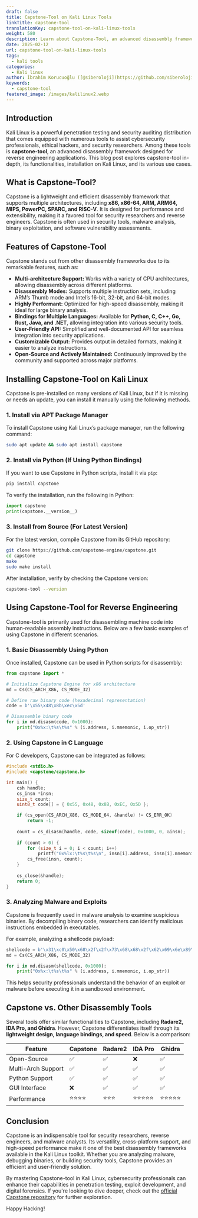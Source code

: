 ```yaml
---
draft: false
title: Capstone-Tool on Kali Linux Tools
linkTitle: capstone-tool
translationKey: capstone-tool-on-kali-linux-tools
weight: 580
description: Learn about Capstone-Tool, an advanced disassembly framework for Kali Linux, and explore its features, installation, and various use cases.
date: 2025-02-12
url: capstone-tool-on-kali-linux-tools
tags:
  - kali tools
categories:
  - Kali linux
author: İbrahim Korucuoğlu ([@siberoloji](https://github.com/siberoloji))
keywords: 
  - capstone-tool
featured_image: /images/kalilinux2.webp
---
```

## Introduction

Kali Linux is a powerful penetration testing and security auditing distribution that comes equipped with numerous tools to assist cybersecurity professionals, ethical hackers, and security researchers. Among these tools is **capstone-tool**, an advanced disassembly framework designed for reverse engineering applications. This blog post explores capstone-tool in-depth, its functionalities, installation on Kali Linux, and its various use cases.

## What is Capstone-Tool?

Capstone is a lightweight and efficient disassembly framework that supports multiple architectures, including **x86, x86-64, ARM, ARM64, MIPS, PowerPC, SPARC, and RISC-V**. It is designed for performance and extensibility, making it a favored tool for security researchers and reverse engineers. Capstone is often used in security tools, malware analysis, binary exploitation, and software vulnerability assessments.

## Features of Capstone-Tool

Capstone stands out from other disassembly frameworks due to its remarkable features, such as:

- **Multi-architecture Support:** Works with a variety of CPU architectures, allowing disassembly across different platforms.
- **Disassembly Modes:** Supports multiple instruction sets, including ARM’s Thumb mode and Intel’s 16-bit, 32-bit, and 64-bit modes.
- **Highly Performant:** Optimized for high-speed disassembly, making it ideal for large binary analysis.
- **Bindings for Multiple Languages:** Available for **Python, C, C++, Go, Rust, Java, and .NET**, allowing integration into various security tools.
- **User-Friendly API:** Simplified and well-documented API for seamless integration into security applications.
- **Customizable Output:** Provides output in detailed formats, making it easier to analyze instructions.
- **Open-Source and Actively Maintained:** Continuously improved by the community and supported across major platforms.

## Installing Capstone-Tool on Kali Linux

Capstone is pre-installed on many versions of Kali Linux, but if it is missing or needs an update, you can install it manually using the following methods.

### 1. Install via APT Package Manager

To install Capstone using Kali Linux’s package manager, run the following command:

```bash
sudo apt update && sudo apt install capstone
```

### 2. Install via Python (If Using Python Bindings)

If you want to use Capstone in Python scripts, install it via `pip`:

```bash
pip install capstone
```

To verify the installation, run the following in Python:

```python
import capstone
print(capstone.__version__)
```

### 3. Install from Source (For Latest Version)

For the latest version, compile Capstone from its GitHub repository:

```bash
git clone https://github.com/capstone-engine/capstone.git
cd capstone
make
sudo make install
```

After installation, verify by checking the Capstone version:

```bash
capstone-tool --version
```

## Using Capstone-Tool for Reverse Engineering

Capstone-tool is primarily used for disassembling machine code into human-readable assembly instructions. Below are a few basic examples of using Capstone in different scenarios.

### 1. Basic Disassembly Using Python

Once installed, Capstone can be used in Python scripts for disassembly:

```python
from capstone import *

# Initialize Capstone Engine for x86 architecture
md = Cs(CS_ARCH_X86, CS_MODE_32)

# Define raw binary code (hexadecimal representation)
code = b'\x55\x48\x8b\xec\x5d'

# Disassemble binary code
for i in md.disasm(code, 0x1000):
    print("0x%x:\t%s\t%s" % (i.address, i.mnemonic, i.op_str))
```

### 2. Using Capstone in C Language

For C developers, Capstone can be integrated as follows:

```c
#include <stdio.h>
#include <capstone/capstone.h>

int main() {
    csh handle;
    cs_insn *insn;
    size_t count;
    uint8_t code[] = { 0x55, 0x48, 0x8B, 0xEC, 0x5D };

    if (cs_open(CS_ARCH_X86, CS_MODE_64, &handle) != CS_ERR_OK)
        return -1;
    
    count = cs_disasm(handle, code, sizeof(code), 0x1000, 0, &insn);
    
    if (count > 0) {
        for (size_t i = 0; i < count; i++)
            printf("0x%lx:\t%s\t%s\n", insn[i].address, insn[i].mnemonic, insn[i].op_str);
        cs_free(insn, count);
    }
    
    cs_close(&handle);
    return 0;
}
```

### 3. Analyzing Malware and Exploits

Capstone is frequently used in malware analysis to examine suspicious binaries. By decompiling binary code, researchers can identify malicious instructions embedded in executables.

For example, analyzing a shellcode payload:

```python
shellcode = b'\x31\xc0\x50\x68\x2f\x2f\x73\x68\x68\x2f\x62\x69\x6e\x89\xe3\x50\x53\x89\xe1\xb0\x0b\xcd\x80'
md = Cs(CS_ARCH_X86, CS_MODE_32)

for i in md.disasm(shellcode, 0x1000):
    print("0x%x:\t%s\t%s" % (i.address, i.mnemonic, i.op_str))
```

This helps security professionals understand the behavior of an exploit or malware before executing it in a sandboxed environment.

## Capstone vs. Other Disassembly Tools

Several tools offer similar functionalities to Capstone, including **Radare2, IDA Pro, and Ghidra**. However, Capstone differentiates itself through its **lightweight design, language bindings, and speed**. Below is a comparison:

| Feature         | Capstone  | Radare2  | IDA Pro | Ghidra  |
|----------------|----------|----------|---------|---------|
| Open-Source    | ✅        | ✅        | ❌       | ✅       |
| Multi-Arch Support | ✅    | ✅        | ✅       | ✅       |
| Python Support | ✅        | ✅        | ✅       | ✅       |
| GUI Interface  | ❌        | ✅        | ✅       | ✅       |
| Performance    | ⭐⭐⭐⭐     | ⭐⭐⭐      | ⭐⭐⭐⭐⭐   | ⭐⭐⭐⭐⭐   |

## Conclusion

Capstone is an indispensable tool for security researchers, reverse engineers, and malware analysts. Its versatility, cross-platform support, and high-speed performance make it one of the best disassembly frameworks available in the Kali Linux toolkit. Whether you are analyzing malware, debugging binaries, or building security tools, Capstone provides an efficient and user-friendly solution.

By mastering Capstone-tool in Kali Linux, cybersecurity professionals can enhance their capabilities in penetration testing, exploit development, and digital forensics. If you're looking to dive deeper, check out the [official Capstone repository](https://github.com/capstone-engine/capstone) for further exploration.

Happy Hacking!
